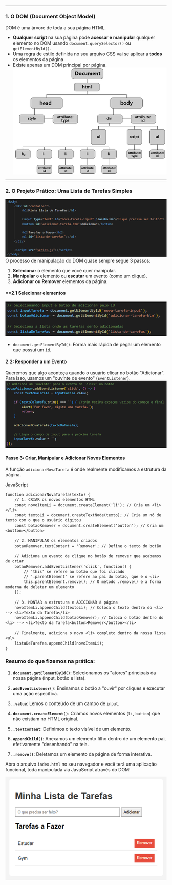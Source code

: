 
---
### **1. O DOM (Document Object Model)**
DOM é uma árvore de toda a sua página HTML. 
- **Qualquer script** na sua página pode **acessar e manipular** qualquer elemento no DOM usando `document.querySelector()` ou `getElementById()`.
- Uma regra de estilo definida no seu arquivo CSS vai se aplicar a **todos** os elementos da página 
- Existe apenas um DOM principal por página.
![550](../../attachments/Pasted%20image%2020250705152711.png)

---
### **2. O Projeto Prático: Uma Lista de Tarefas Simples**

![](../../attachments/Pasted%20image%2020250705154046.png)
O processo de manipulação do DOM quase sempre segue 3 passos:
1. **Selecionar** o elemento que você quer manipular.
2. **Manipular** o elemento ou **escutar** um evento (como um clique).
3. **Adicionar ou Remover** elementos da página.
#### **2.1 Selecionar elementos 
![](../../attachments/Pasted%20image%2020250705154818.png)
- `document.getElementById()`: Forma mais rápida de pegar um elemento que possui um `id`.
#### **2.2: Responder a um Evento**
Queremos que algo aconteça quando o usuário clicar no botão "Adicionar". Para isso, usamos um "ouvinte de evento" (`EventListener`).
![](../../attachments/Pasted%20image%2020250705154907.png)

#### Passo 3: Criar, Manipular e Adicionar Novos Elementos

A função `adicionarNovaTarefa` é onde realmente modificamos a estrutura da página.

JavaScript

```
function adicionarNovaTarefa(texto) {
    // 1. CRIAR os novos elementos HTML
    const novoItemLi = document.createElement('li'); // Cria um <li></li>
    const textoLi = document.createTextNode(texto); // Cria um nó de texto com o que o usuário digitou
    const botaoRemover = document.createElement('button'); // Cria um <button></button>

    // 2. MANIPULAR os elementos criados
    botaoRemover.textContent = 'Remover'; // Define o texto do botão

    // Adiciona um evento de clique no botão de remover que acabamos de criar
    botaoRemover.addEventListener('click', function() {
        // 'this' se refere ao botão que foi clicado
        // '.parentElement' se refere ao pai do botão, que é o <li>
        this.parentElement.remove(); // O método .remove() é a forma moderna de deletar um elemento
    });
    
    // 3. MONTAR a estrutura e ADICIONAR à página
    novoItemLi.appendChild(textoLi); // Coloca o texto dentro do <li>  --> <li>Texto da Tarefa</li>
    novoItemLi.appendChild(botaoRemover); // Coloca o botão dentro do <li> --> <li>Texto da Tarefa<button>Remover</button></li>

    // Finalmente, adiciona o novo <li> completo dentro da nossa lista <ul>
    listaDeTarefas.appendChild(novoItemLi);
}
```

### Resumo do que fizemos na prática:

1. **`document.getElementById()`**: Selecionamos os "atores" principais da nossa página (input, botão e lista).
    
2. **`addEventListener()`**: Ensinamos o botão a "ouvir" por cliques e executar uma ação específica.
    
3. **`.value`**: Lemos o conteúdo de um campo de `input`.
    
4. **`document.createElement()`**: Criamos novos elementos (`li`, `button`) que não existiam no HTML original.
    
5. **`.textContent`**: Definimos o texto visível de um elemento.
    
6. **`appendChild()`**: Anexamos um elemento filho dentro de um elemento pai, efetivamente "desenhando" na tela.
    
7. **`.remove()`**: Deletamos um elemento da página de forma interativa.
    

Abra o arquivo `index.html` no seu navegador e você terá uma aplicação funcional, toda manipulada via JavaScript através do DOM!


![](../../attachments/Pasted%20image%2020250705153959.png)